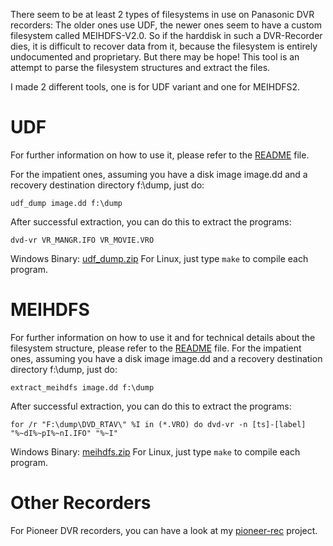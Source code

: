 There seem to be at least 2 types of filesystems in use on Panasonic DVR recorders:
The older ones use UDF, the newer ones seem to have a custom filesystem called
MEIHDFS-V2.0. So if the harddisk in such a DVR-Recorder dies, it is
difficult to recover data from it, because the filesystem is entirely
undocumented and proprietary.
But there may be hope! This tool is an attempt to parse the filesystem
structures and extract the files.

I made 2 different tools, one is for UDF variant and one for MEIHDFS2.

# UDF

For further information on how to use it, please refer to the [README](https://github.com/leecher1337/panasonic-rec/blob/master/udf/README.txt) file. 

For the impatient ones, assuming you have a disk image image.dd and a recovery destination directory f:\dump, just do:

`udf_dump image.dd f:\dump`

After successful extraction, you can do this to extract the programs:

`dvd-vr VR_MANGR.IFO VR_MOVIE.VRO`

Windows Binary: [udf_dump.zip](http://dose.0wnz.at/scripts/cpp/udf_dump.zip)
For Linux, just type `make` to compile each program.


# MEIHDFS

For further information on how to use it and for technical details about the filesystem structure, please refer to the [README](https://github.com/leecher1337/panasonic-rec/blob/master/meihdfs/README.txt) file. 
For the impatient ones, assuming you have a disk image image.dd and a recovery destination directory f:\dump, just do:

`extract_meihdfs image.dd f:\dump`

After successful extraction, you can do this to extract the programs:

`for /r "F:\dump\DVD_RTAV\" %I in (*.VRO) do dvd-vr -n [ts]-[label] "%~dI%~pI%~nI.IFO" "%~I"`

Windows Binary: [meihdfs.zip](http://dose.0wnz.at/scripts/cpp/meihdfs.zip)
For Linux, just type `make` to compile each program.

# Other Recorders
For Pioneer DVR recorders, you can have a look at my [pioneer-rec](https://github.com/leecher1337/pioneer-rec/) project.
